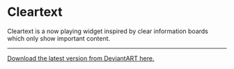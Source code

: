 # Cleartext
Cleartext is a now playing widget inspired by clear information boards which only show important content.

-------
[Download the latest version from DeviantART here.](http://fav.me/d8lh1a9)
